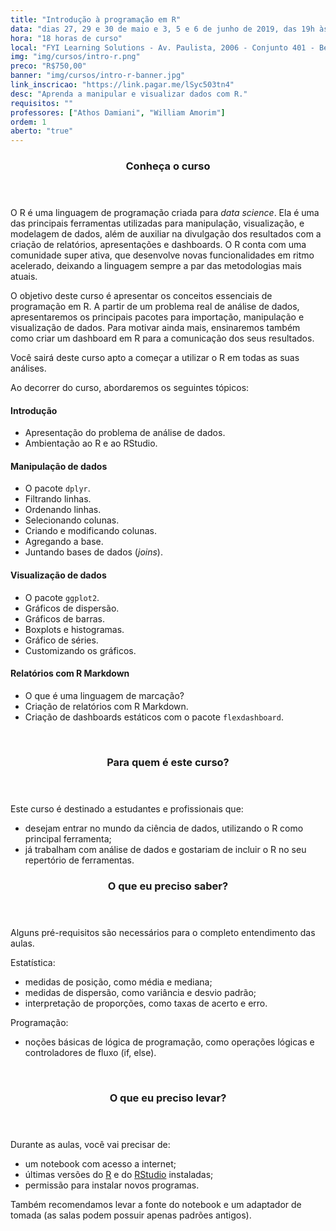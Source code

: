 ```yaml
---
title: "Introdução à programação em R"
data: "dias 27, 29 e 30 de maio e 3, 5 e 6 de junho de 2019, das 19h às 22h"
hora: "18 horas de curso"
local: "FYI Learning Solutions - Av. Paulista, 2006 - Conjunto 401 - Bela Vista, São Paulo - SP, 01310-200"
img: "img/cursos/intro-r.png"
preco: "R$750,00"
banner: "img/cursos/intro-r-banner.jpg"
link_inscricao: "https://link.pagar.me/lSyc503tn4"
desc: "Aprenda a manipular e visualizar dados com R."
requisitos: ""
professores: ["Athos Damiani", "William Amorim"]
ordem: 1
aberto: "true"
---
```


<header class="section-header">
  <h3>Conheça o curso</h3>
</header>

O R é uma linguagem de programação criada para *data science*. Ela é uma das principais ferramentas utilizadas para manipulação, visualização, e modelagem de dados, além de auxiliar na divulgação dos resultados com a criação de relatórios, apresentações e dashboards. O R conta com uma comunidade super ativa, que desenvolve novas funcionalidades em ritmo acelerado, deixando a linguagem sempre a par das metodologias mais atuais.

O objetivo deste curso é apresentar os conceitos essenciais de programação em R. A partir de um problema real de análise de dados, apresentaremos os principais pacotes para importação, manipulação e visualização de dados. Para motivar ainda mais, ensinaremos também como criar um dashboard em R para a comunicação dos seus resultados. 

Você sairá deste curso apto a começar a utilizar o R em todas as suas análises.

Ao decorrer do curso, abordaremos os seguintes tópicos:

#### Introdução

- Apresentação do problema de análise de dados.
- Ambientação ao R e ao RStudio.

#### Manipulação de dados

- O pacote `dplyr`.
- Filtrando linhas.
- Ordenando linhas.
- Selecionando colunas.
- Criando e modificando colunas.
- Agregando a base.
- Juntando bases de dados (*joins*).

#### Visualização de dados

- O pacote `ggplot2`.
- Gráficos de dispersão.
- Gráficos de barras.
- Boxplots e histogramas.
- Gráfico de séries.
- Customizando os gráficos.

#### Relatórios com R Markdown

- O que é uma linguagem de marcação?
- Criação de relatórios com R Markdown.
- Criação de dashboards estáticos com o pacote `flexdashboard`.




<br>
<header class="section-header">
  <h3>Para quem é este curso?</h3>
</header>

Este curso é destinado a estudantes e profissionais que:

- desejam entrar no mundo da ciência de dados, utilizando o R como principal ferramenta;
- já trabalham com análise de dados e gostariam de incluir o R no seu repertório de ferramentas.




<header class="section-header">
  <h3>O que eu preciso saber?</h3>
</header>


Alguns pré-requisitos são necessários para o completo entendimento das aulas. 

Estatística:

- medidas de posição, como média e mediana;
- medidas de dispersão, como variância e desvio padrão;
- interpretação de proporções, como taxas de acerto e erro.

Programação:

- noções básicas de lógica de programação, como operações lógicas e controladores de fluxo (if, else).




<br>
<header class="section-header">
  <h3>O que eu preciso levar?</h3>
</header>

Durante as aulas, você vai precisar de:

- um notebook com acesso a internet;
- últimas versões do [R](https://cran.r-project.org/) e do [RStudio](https://www.rstudio.com/products/rstudio/download/) instaladas;
- permissão para instalar novos programas.

Também recomendamos levar a fonte do notebook e um adaptador de tomada (as salas podem possuir apenas padrões antigos).
